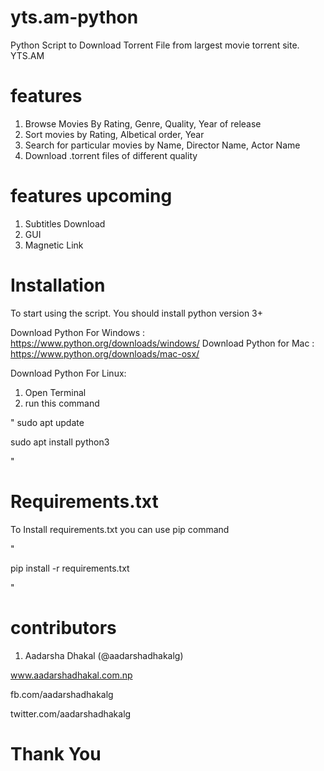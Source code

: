 # yts.am-python
Python Script to Download Torrent File from largest movie torrent site. YTS.AM

# features
1. Browse Movies By Rating, Genre, Quality, Year of release
2. Sort movies by Rating, Albetical order, Year
3. Search for particular movies by Name, Director Name, Actor Name
4. Download .torrent files of different quality

# features upcoming

1. Subtitles Download
2. GUI 
3. Magnetic Link



# Installation
 
To start using the script. You should install python version 3+

Download Python For Windows : https://www.python.org/downloads/windows/
Download Python for Mac : https://www.python.org/downloads/mac-osx/

Download Python For Linux:

1. Open Terminal
2. run this command

"
sudo apt update

sudo apt install python3

"

# Requirements.txt

To Install requirements.txt you can use pip command

"

pip install -r requirements.txt


"

# contributors

1. Aadarsha Dhakal (@aadarshadhakalg)

  www.aadarshadhakal.com.np
  
  fb.com/aadarshadhakalg
  
  twitter.com/aadarshadhakalg
  
# Thank You
